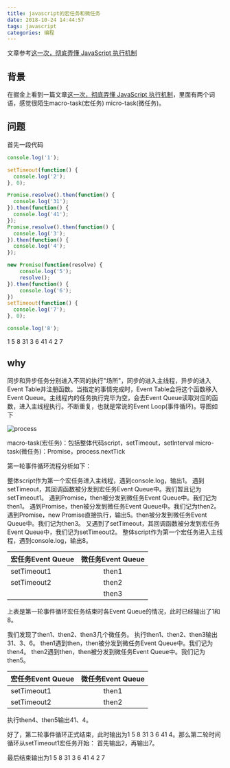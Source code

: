 ```yaml
---
title: javascript的宏任务和微任务
date: 2018-10-24 14:44:57
tags: javascript
categories: 编程
---
```


文章参考[这一次，彻底弄懂 JavaScript 执行机制](https://juejin.im/post/59e85eebf265da430d571f89)

## 背景

在掘金上看到一篇文章[这一次，彻底弄懂 JavaScript 执行机制](https://juejin.im/post/59e85eebf265da430d571f89)，里面有两个词语，感觉很陌生macro-task(宏任务)
micro-task(微任务)。

<!-- more -->

## 问题

首先一段代码

```js
console.log('1');

setTimeout(function() {
  console.log('2');
}, 0);

Promise.resolve().then(function() {
  console.log('31');
}).then(function() {
  console.log('41');
});
Promise.resolve().then(function() {
  console.log('3');
}).then(function() {
  console.log('4');
});

new Promise(function(resolve) {
    console.log('5');
    resolve();
}).then(function() {
    console.log('6');
})
setTimeout(function() {
  console.log('7');
}, 0);

console.log('8');
```
1 5 8 31 3 6 41 4 2 7

## why

同步和异步任务分别进入不同的执行"场所"，同步的进入主线程，异步的进入Event Table并注册函数。当指定的事情完成时，Event Table会将这个函数移入Event Queue。主线程内的任务执行完毕为空，会去Event Queue读取对应的函数，进入主线程执行。不断重复，也就是常说的Event Loop(事件循环)。导图如下

![process](https://user-gold-cdn.xitu.io/2017/11/21/15fdd88994142347?imageView2/0/w/1280/h/960/format/webp/ignore-error/1)

macro-task(宏任务)：包括整体代码script，setTimeout，setInterval
micro-task(微任务)：Promise，process.nextTick

第一轮事件循环流程分析如下：

整体script作为第一个宏任务进入主线程，遇到console.log，输出1。
遇到setTimeout，其回调函数被分发到宏任务Event Queue中。我们暂且记为setTimeout1。
遇到Promise，then被分发到微任务Event Queue中。我们记为then1。
遇到Promise，then被分发到微任务Event Queue中。我们记为then2。
遇到Promise，new Promise直接执行，输出5。then被分发到微任务Event Queue中。我们记为then3。
又遇到了setTimeout，其回调函数被分发到宏任务Event Queue中，我们记为setTimeout2。
整体script作为第一个宏任务进入主线程，遇到console.log，输出8。

|宏任务Event Queue| 微任务Event Queue|
|:-------- |:-----:|
|setTimeout1|then1|
|setTimeout2|then2|
||then3|

上表是第一轮事件循环宏任务结束时各Event Queue的情况，此时已经输出了1和8。

我们发现了then1、then2、then3几个微任务。
执行then1、then2、then3输出31、3、6。
then1遇到then，then被分发到微任务Event Queue中。我们记为then4。
then2遇到then，then被分发到微任务Event Queue中。我们记为then5。

|宏任务Event Queue| 微任务Event Queue|
|:-------- |:-----:|
|setTimeout1|then1|
|setTimeout2|then2|

执行then4、then5输出41、4。

好了，第二轮事件循环正式结束，此时输出为1 5 8 31 3 6 41 4。那么第二轮时间循环从setTimeout1宏任务开始：
首先输出2，再输出7。

最后结束输出为1 5 8 31 3 6 41 4 2 7

